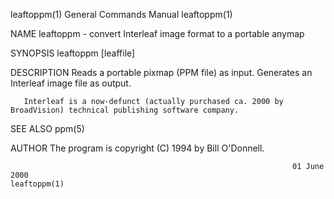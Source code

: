 leaftoppm(1)                                                  General Commands Manual                                                 leaftoppm(1)

NAME
       leaftoppm - convert Interleaf image format to a portable anymap

SYNOPSIS
       leaftoppm [leaffile]

DESCRIPTION
       Reads a portable pixmap (PPM file) as input.  Generates an Interleaf image file as output.

       Interleaf is a now-defunct (actually purchased ca. 2000 by BroadVision) technical publishing software company.

SEE ALSO
       ppm(5)

AUTHOR
       The program is copyright (C) 1994 by Bill O'Donnell.

                                                                   01 June 2000                                                       leaftoppm(1)
